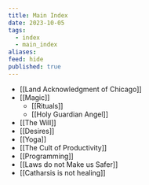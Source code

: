 ```yaml
---
title: Main Index
date: 2023-10-05
tags:
  - index
  - main_index
aliases: 
feed: hide
published: true
---
```


- [[Land Acknowledgment of Chicago]]
- [[Magic]]
	- [[Rituals]]
	- [[Holy Guardian Angel]]
- [[The Will]]
- [[Desires]]
- [[Yoga]]
- [[The Cult of Productivity]]
- [[Programming]]
- [[Laws do not Make us Safer]]
- [[Catharsis is not healing]]